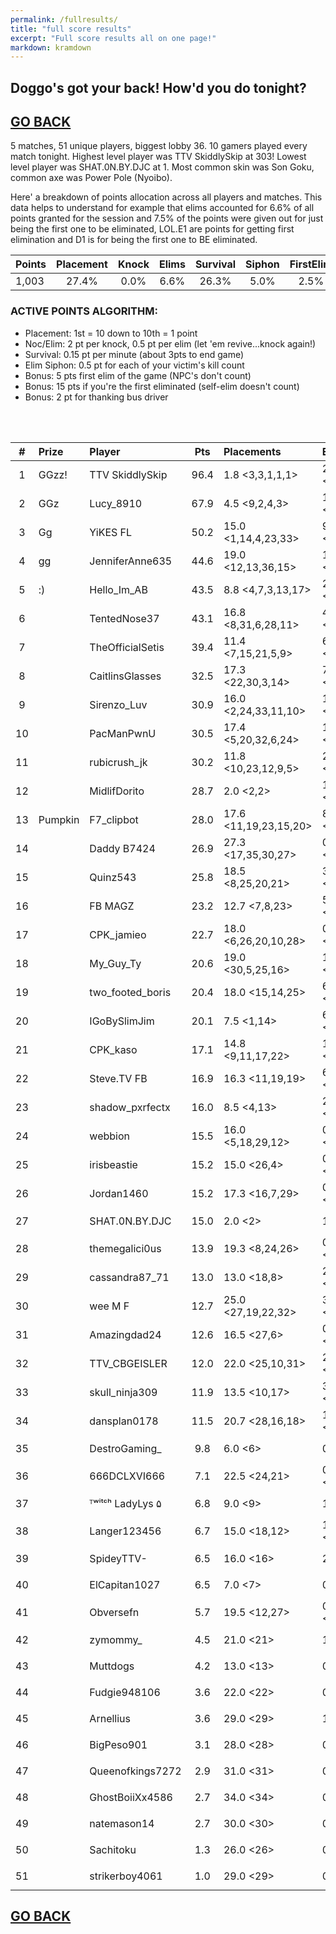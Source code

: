 ```yaml
---
permalink: /fullresults/
title: "full score results"
excerpt: "Full score results all on one page!"
markdown: kramdown
---
```

<meta http-equiv="refresh" content="30">

## Doggo's got your back! How'd you do tonight?
## [GO BACK](https://www.kaso.gg)

5 matches, 51 unique players, biggest lobby 36. 10 gamers played every match tonight. Highest level player was TTV SkiddlySkip at 303! Lowest level player was SHAT.0N.BY.DJC at 1. Most common skin was Son Goku, common axe was Power Pole (Nyoibo).

Here' a breakdown of points allocation across all players and matches. This data helps to understand for example that elims accounted for 6.6% of all points granted for the session and 7.5% of the points were given out for just being the first one to be eliminated, LOL.E1 are points for getting first elimination and D1 is for being the first one to BE eliminated.

| Points | Placement | Knock | Elims | Survival | Siphon | FirstElim | FirstDead | ThanksBus |
| :--- | :----: | :----: | :----: | :----: | :----: | :----: | :----: | :----: |
|1,003|27.4%|0.0%|6.6%|26.3%|5.0%|2.5%|7.5%|24.7%|

### ACTIVE POINTS ALGORITHM:
- Placement: 1st = 10 down to 10th = 1 point
- Noc/Elim: 2 pt per knock, 0.5 pt per elim (let 'em revive...knock again!)
- Survival: 0.15 pt per minute (about 3pts to end game)
- Elim Siphon: 0.5 pt for each of your victim's kill count
- Bonus: 5 pts first elim of the game (NPC's don't count)
- Bonus: 15 pts if you're the first eliminated (self-elim doesn't count)
- Bonus: 2 pt for thanking bus driver
<br>
<br>

| # | Prize | Player | Pts | Placements | Eliminations | E1 | D1 | TR | Lvl | Skin | Axe |
| :----: | :--- | :--- | :----: | :--- | :--- | :----: | :----: | :----: | :----: | :----: | :----: |
|1|GGzz!|TTV SkiddlySkip|96.4|1.8 <3,3,1,1,1>|27 (5.4) <4,4,5,8,6>|0|0|80%|303|![](https://media.fortniteapi.io/images/a0cf0eb956aa5483a9ae4394d1157ff3/transparent.png){:height="35px"}|![](https://media.fortniteapi.io/images/6e445da8c2b47cf6cf54d554d126ef12/transparent.png){:height="35px"}|
|2|GGz|Lucy_8910|67.9|4.5 <9,2,4,3>|16 (4.0) <4,3,6,3>|1|0|100%|150|![](https://media.fortniteapi.io/images/52f1f7d24620835f96dfe15fc8f5b1da/transparent.png){:height="35px"}|![](https://media.fortniteapi.io/images/128928a-3e4385b-50c4b4a-4240a82/transparent.png){:height="35px"}|
|3|Gg|YiKES FL|50.2|15.0 <1,14,4,23,33>|9 (1.8) <3,1,4,1,0>|0|1|40%|210|![](https://media.fortniteapi.io/images/8a7d59675dd875bb4c618395bdebd7e1/transparent.png){:height="35px"}|![](https://media.fortniteapi.io/images/398bcab523d22e365ca26fb1bb2d8e66/transparent.png){:height="35px"}|
|4|gg|JenniferAnne635|44.6|19.0 <12,13,36,15>|1 (0.3) <0,1,0,0>|0|2|100%|83|![](https://media.fortniteapi.io/images/c0b107b18754af4906abf2ca3a3c6661/transparent.png){:height="35px"}|![](https://media.fortniteapi.io/images/eae173d-282ab94-ffce067-5d60def/transparent.png){:height="35px"}|
|5|:)|Hello_Im_AB|43.5|8.8 <4,7,3,13,17>|2 (0.4) <1,0,1,0,0>|0|0|80%|170|![](https://media.fortniteapi.io/images/9c76ad26bd4885ca927e5cbd8f803237/transparent.png){:height="35px"}|![](https://media.fortniteapi.io/images/95adc91a4b22ee71c16f5e854b71acec/transparent.png){:height="35px"}|
|6||TentedNose37|43.1|16.8 <8,31,6,28,11>|4 (0.8) <1,0,2,0,1>|0|1|100%|109|![](https://media.fortniteapi.io/images/c56528f2fecd2ae1594af7a637e6e43c/transparent.png){:height="35px"}|![](https://media.fortniteapi.io/images/54659001b6c523cc90c07e288e8afced/transparent.png){:height="35px"}|
|7||TheOfficialSetis|39.4|11.4 <7,15,21,5,9>|6 (1.2) <1,1,0,0,4>|0|0|100%|185|![](https://media.fortniteapi.io/images/c765c24d97490acabfe948bbac2318bf/transparent.png){:height="35px"}|![](https://media.fortniteapi.io/images/335dd8d569d71a5680887c39f8663130/transparent.png){:height="35px"}|
|8||CaitlinsGlasses|32.5|17.3 <22,30,3,14>|7 (1.8) <2,1,2,2>|1|0|100%|218|![](https://media.fortniteapi.io/images/29973af14bd85f0b3d2a7f61a091c3b2/transparent.png){:height="35px"}|![](https://media.fortniteapi.io/images/8fdcb662208513beca0c8733c7ab79cf/transparent.png){:height="35px"}|
|9||Sirenzo_Luv|30.9|16.0 <2,24,33,11,10>|1 (0.2) <0,0,0,1,0>|0|0|100%|145|![](https://media.fortniteapi.io/images/a9aef5458ece26f3e5ff0f1ebee276e9/transparent.png){:height="35px"}|![](https://media.fortniteapi.io/images/caeddd33e8c7a566aec4cc369d84f7c8/transparent.png){:height="35px"}|
|10||PacManPwnU|30.5|17.4 <5,20,32,6,24>|1 (0.2) <0,0,0,1,0>|0|0|100%|98|![](https://media.fortniteapi.io/images/6ee43a20a84f5fffebfe008e176575a1/transparent.png){:height="35px"}|![](https://media.fortniteapi.io/images/b9ef8159c41c70190910adb40ced2ced/transparent.png){:height="35px"}|
|11||rubicrush_jk|30.2|11.8 <10,23,12,9,5>|2 (0.4) <0,0,1,0,1>|0|0|100%|94|![](https://media.fortniteapi.io/images/072402071dcaac29ee547d1c40ac24b5/transparent.png){:height="35px"}|![](https://media.fortniteapi.io/images/a4166a6498e089366e78637f9aff0367/transparent.png){:height="35px"}|
|12||MidlifDorito|28.7|2.0 <2,2>|1 (0.5) <0,1>|0|0|100%|136|![](https://media.fortniteapi.io/images/117f54c-2985b28-ee59013-a625629/transparent.png){:height="35px"}|![](https://media.fortniteapi.io/images/7500ad3-1ad26f5-c425093-84deca6/transparent.png){:height="35px"}|
|13|Pumpkin|F7_clipbot|28.0|17.6 <11,19,23,15,20>|8 (1.6) <1,2,2,1,2>|1|0|100%|249|![](https://media.fortniteapi.io/images/5d6b82ff761b71350a84f2ed1fe9275f/transparent.png){:height="35px"}|![](https://media.fortniteapi.io/images/3eda364936b106774751de0e64c8cbde/transparent.png){:height="35px"}|
|14||Daddy B7424|26.9|27.3 <17,35,30,27>|0 (0.0) <0,0,0,0>|0|1|100%|83|![](https://media.fortniteapi.io/images/619f4a48e58a3468637f3954629430d0/transparent.png){:height="35px"}|![](https://media.fortniteapi.io/images/11fb2f899525462b4405135ee5e8f35a/transparent.png){:height="35px"}|
|15||Quinz543|25.8|18.5 <8,25,20,21>|3 (0.8) <1,0,1,1>|1|0|100%|206|![](https://media.fortniteapi.io/images/eed1dc1709f78c998adf0df066086eed/transparent.png){:height="35px"}|![](https://media.fortniteapi.io/images/29bb311ca8def3abb5e485a31c68a32d/transparent.png){:height="35px"}|
|16||FB MAGZ|23.2|12.7 <7,8,23>|5 (1.7) <1,2,2>|0|0|100%|153|![](https://media.fortniteapi.io/images/e82286f7c100af0a3c753715106f0b61/transparent.png){:height="35px"}|![](https://media.fortniteapi.io/images/7e4d9d90ef6974521b3e210b19f1ade1/transparent.png){:height="35px"}|
|17||CPK_jamieo|22.7|18.0 <6,26,20,10,28>|0 (0.0) <0,0,0,0,0>|0|0|80%|181|![](https://media.fortniteapi.io/images/413713e-126d9c6-95f47d8-54b647d/transparent.png){:height="35px"}|![](https://media.fortniteapi.io/images/895655a-7f0c2ad-e3a4aa8-983ef5e/transparent.png){:height="35px"}|
|18||My_Guy_Ty|20.6|19.0 <30,5,25,16>|1 (0.3) <0,1,0,0>|0|0|75%|129|![](https://media.fortniteapi.io/images/142913526bf1b32ba9433bf5de83e010/transparent.png){:height="35px"}|![](https://media.fortniteapi.io/images/f421389-fe2a512-f780fc9-2e78757/transparent.png){:height="35px"}|
|19||two_footed_boris|20.4|18.0 <15,14,25>|6 (2.0) <2,1,3>|1|0|100%|188|![](https://media.fortniteapi.io/images/17489d8dc4858bfe76f96537f85110ec/transparent.png){:height="35px"}|![](https://media.fortniteapi.io/images/29bb311ca8def3abb5e485a31c68a32d/transparent.png){:height="35px"}|
|20||IGoBySlimJim|20.1|7.5 <1,14>|6 (3.0) <4,2>|0|0|100%|71|![](https://media.fortniteapi.io/images/563d1ba1d0a8f2b9cf438c3c06c985d4/transparent.png){:height="35px"}|![](https://media.fortniteapi.io/images/3e5a1599e8620abd44155917aa2f5b2c/transparent.png){:height="35px"}|
|21||CPK_kaso|17.1|14.8 <9,11,17,22>|1 (0.3) <0,0,1,0>|0|0|75%|153|![](https://media.fortniteapi.io/images/f320a80614e848de2b2f97edb63786dd/transparent.png){:height="35px"}|![](https://media.fortniteapi.io/images/eb390e0a1e7ff085ff8c1e7a5a3afa53/transparent.png){:height="35px"}|
|22||Steve.TV FB|16.9|16.3 <11,19,19>|6 (2.0) <3,2,1>|0|0|100%|121|![](https://media.fortniteapi.io/images/5d6b82ff761b71350a84f2ed1fe9275f/transparent.png){:height="35px"}|![](https://media.fortniteapi.io/images/6611610a7c2c07da2930b683dde37eef/transparent.png){:height="35px"}|
|23||shadow_pxrfectx|16.0|8.5 <4,13>|2 (1.0) <1,1>|0|0|50%|178|![](https://media.fortniteapi.io/images/4f9e56811743e3fca36542b1f76268cc/transparent.png){:height="35px"}|![](https://media.fortniteapi.io/images/6fd6c8c77fe3da8f776952dd8171570b/transparent.png){:height="35px"}|
|24||webbion|15.5|16.0 <5,18,29,12>|0 (0.0) <0,0,0,0>|0|0|25%|141|![](https://media.fortniteapi.io/images/3342d8f2545e8a2fccfa64b389169d92/transparent.png){:height="35px"}|![](https://media.fortniteapi.io/images/9bfd9bacc26801f4fd617575e69ecbb9/transparent.png){:height="35px"}|
|25||irisbeastie|15.2|15.0 <26,4>|0 (0.0) <0,0>|0|0|100%|131|![](https://media.fortniteapi.io/images/0ea493661faa0b11a8e580481a58cf79/transparent.png){:height="35px"}|![](https://media.fortniteapi.io/images/54659001b6c523cc90c07e288e8afced/transparent.png){:height="35px"}|
|26||Jordan1460|15.2|17.3 <16,7,29>|0 (0.0) <0,0,0>|0|0|100%|220|![](https://media.fortniteapi.io/images/6ee43a20a84f5fffebfe008e176575a1/transparent.png){:height="35px"}|![](https://media.fortniteapi.io/images/2149460bed6da81cbc9a5c8ba2a0e4ff/transparent.png){:height="35px"}|
|27||SHAT.0N.BY.DJC|15.0|2.0 <2>|1 (1.0) <1>|0|0|100%|1|![](https://media.fortniteapi.io/images/36e2f0162b9585f3e1bf300b37990613/transparent.png){:height="35px"}|![](https://media.fortniteapi.io/images/0692194-9c5b386-445cf82-2cb484d/transparent.png){:height="35px"}|
|28||themegalici0us|13.9|19.3 <8,24,26>|0 (0.0) <0,0,0>|0|0|100%|95|![](https://media.fortniteapi.io/images/42f90dc95a07f89198fda80ed490431a/transparent.png){:height="35px"}|![](https://media.fortniteapi.io/images/4b6e37a8de2ac6d5a40e7f48dc810bdd/transparent.png){:height="35px"}|
|29||cassandra87_71|13.0|13.0 <18,8>|2 (1.0) <1,1>|0|0|100%|154|![](https://media.fortniteapi.io/images/eed1dc1709f78c998adf0df066086eed/transparent.png){:height="35px"}|![](https://media.fortniteapi.io/images/29bb311ca8def3abb5e485a31c68a32d/transparent.png){:height="35px"}|
|30||wee M F|12.7|25.0 <27,19,22,32>|3 (0.8) <1,1,1,0>|0|0|75%|88|![](https://media.fortniteapi.io/images/5c18b43c1fe1f3da387508f824dd7356/transparent.png){:height="35px"}|![](https://media.fortniteapi.io/images/285f79e41b48fdacb3d3fb867972558a/transparent.png){:height="35px"}|
|31||Amazingdad24|12.6|16.5 <27,6>|0 (0.0) <0,0>|0|0|100%|86|![](https://media.fortniteapi.io/images/99b226a123eeec170f244331e6f948d5/transparent.png){:height="35px"}|![](https://media.fortniteapi.io/images/9bfd9bacc26801f4fd617575e69ecbb9/transparent.png){:height="35px"}|
|32||TTV_CBGEISLER|12.0|22.0 <25,10,31>|2 (0.7) <0,2,0>|0|0|100%|144|![](https://media.fortniteapi.io/images/50880d15eb86d414d6752e5c1664c4a3/transparent.png){:height="35px"}|![](https://media.fortniteapi.io/images/ff16fb155ba056485232573b6b259801/transparent.png){:height="35px"}|
|33||skull_ninja309|11.9|13.5 <10,17>|3 (1.5) <2,1>|0|0|100%|169|![](https://media.fortniteapi.io/images/50880d15eb86d414d6752e5c1664c4a3/transparent.png){:height="35px"}|![](https://media.fortniteapi.io/images/11fb2f899525462b4405135ee5e8f35a/transparent.png){:height="35px"}|
|34||dansplan0178|11.5|20.7 <28,16,18>|1 (0.3) <0,0,1>|0|0|100%|142|![](https://media.fortniteapi.io/images/2b10bbeecf31d1ae8d83a5e0c07adef0/transparent.png){:height="35px"}|![](https://media.fortniteapi.io/images/9bac3f4b17980c2446af9dba7ba2caf4/transparent.png){:height="35px"}|
|35||DestroGaming_|9.8|6.0 <6>|0 (0.0) <0>|0|0|100%|176|![](https://media.fortniteapi.io/images/ddb5dcf96f6154a21e90c80d0661d7a4/transparent.png){:height="35px"}|![](https://media.fortniteapi.io/images/54659001b6c523cc90c07e288e8afced/transparent.png){:height="35px"}|
|36||666DCLXVI666|7.1|22.5 <24,21>|0 (0.0) <0,0>|0|0|100%|133|![](https://media.fortniteapi.io/images/4bd08e586b3b07c73d4832cd790f2243/transparent.png){:height="35px"}|![](https://media.fortniteapi.io/images/6170dfe284fe6689f89475fcb5a385b9/transparent.png){:height="35px"}|
|37||ᵀʷⁱᵗᶜʰ LadyLys ۵|6.8|9.0 <9>|1 (1.0) <1>|0|0|100%|221|![](https://media.fortniteapi.io/images/b8cdf946a491265e134c081b96c6679b/transparent.png){:height="35px"}|![](https://media.fortniteapi.io/images/060320a3f05f2484d7ec5e56a25e7866/transparent.png){:height="35px"}|
|38||Langer123456|6.7|15.0 <18,12>|1 (0.5) <1,0>|0|0|50%|172|![](https://media.fortniteapi.io/images/10e7dcef7553fb871f3711d778eb1c53/transparent.png){:height="35px"}|![](https://media.fortniteapi.io/images/0692194-9c5b386-445cf82-2cb484d/transparent.png){:height="35px"}|
|39||SpideyTTV-|6.5|16.0 <16>|2 (2.0) <2>|0|0|100%|132|![](https://media.fortniteapi.io/images/d6400d2b9f845912f10d954d324e373c/transparent.png){:height="35px"}|![](https://media.fortniteapi.io/images/3591ee17867120d32feedd8945028f36/transparent.png){:height="35px"}|
|40||ElCapitan1027|6.5|7.0 <7>|0 (0.0) <0>|0|0|0%|81|![](https://media.fortniteapi.io/images/7250b14-6382c4b-6b6660b-298cf40/transparent.png){:height="35px"}|![](https://media.fortniteapi.io/images/87324c24d74a69eabf39a8a1e59b49c6/transparent.png){:height="35px"}|
|41||Obversefn|5.7|19.5 <12,27>|0 (0.0) <0,0>|0|0|50%|173|![](https://media.fortniteapi.io/images/6ee43a20a84f5fffebfe008e176575a1/transparent.png){:height="35px"}|![](https://media.fortniteapi.io/images/0692194-9c5b386-445cf82-2cb484d/transparent.png){:height="35px"}|
|42||zymommy_|4.5|21.0 <21>|1 (1.0) <1>|0|0|100%|85|![](https://media.fortniteapi.io/images/eed1dc1709f78c998adf0df066086eed/transparent.png){:height="35px"}|![](https://media.fortniteapi.io/images/29bb311ca8def3abb5e485a31c68a32d/transparent.png){:height="35px"}|
|43||Muttdogs|4.2|13.0 <13>|0 (0.0) <0>|0|0|100%|174|![](https://media.fortniteapi.io/images/de5a3969792834fd25de931f4d435782/transparent.png){:height="35px"}|![](https://media.fortniteapi.io/images/8e1d20f72c2877926994ac47b9871830/transparent.png){:height="35px"}|
|44||Fudgie948106|3.6|22.0 <22>|0 (0.0) <0>|0|0|100%|91|![](https://media.fortniteapi.io/images/b5acca5f9e0460f0120be44db1bc8ae1/transparent.png){:height="35px"}|![](https://media.fortniteapi.io/images/dfd7a3a03fb1ee16192e8aa30544eda3/transparent.png){:height="35px"}|
|45||Arnellius|3.6|29.0 <29>|1 (1.0) <1>|0|0|100%|152|![](https://media.fortniteapi.io/images/db68e5bf05f7ddee4e5309aa66fad8ee/transparent.png){:height="35px"}|![](https://media.fortniteapi.io/images/0692194-9c5b386-445cf82-2cb484d/transparent.png){:height="35px"}|
|46||BigPeso901|3.1|28.0 <28>|0 (0.0) <0>|0|0|100%|119|![](https://media.fortniteapi.io/images/2da5bc4dc429b7784e950aa177ba9dd5/transparent.png){:height="35px"}|![](https://media.fortniteapi.io/images/65e15ffba968b03d600a5411704876e4/transparent.png){:height="35px"}|
|47||Queenofkings7272|2.9|31.0 <31>|0 (0.0) <0>|0|0|100%|11|![](https://media.fortniteapi.io/images/e4a765e43c88ebb1be3093017ead3cc8/transparent.png){:height="35px"}|![](https://media.fortniteapi.io/images/ec32e95-f5e82af-93e78e7-d72ff97/transparent.png){:height="35px"}|
|48||GhostBoiiXx4586|2.7|34.0 <34>|0 (0.0) <0>|0|0|100%|134|![](https://media.fortniteapi.io/images/d5150ad-b8b9bd7-06bfc3f-af952df/transparent.png){:height="35px"}|![](https://media.fortniteapi.io/images/1b327d24ee951c7b5764837fa148ad78/transparent.png){:height="35px"}|
|49||natemason14|2.7|30.0 <30>|0 (0.0) <0>|0|0|100%|152|![](https://media.fortniteapi.io/images/dbc1044634058c24c5790dc83cf4b043/transparent.png){:height="35px"}|![](https://media.fortniteapi.io/images/a02b9082525370e9088801261a77c3e1/transparent.png){:height="35px"}|
|50||Sachitoku|1.3|26.0 <26>|0 (0.0) <0>|0|0|0%|128|![](https://media.fortniteapi.io/images/c67c77e-0cc3dc6-380b61c-ca96bb5/transparent.png){:height="35px"}|![](https://media.fortniteapi.io/images/9f9742a8c232fcab89a5942bc6e48fc1/transparent.png){:height="35px"}|
|51||strikerboy4061|1.0|29.0 <29>|0 (0.0) <0>|0|0|0%|173|![](https://media.fortniteapi.io/images/c517e835900841545691004261a60eee/transparent.png){:height="35px"}|![](https://media.fortniteapi.io/images/87324c24d74a69eabf39a8a1e59b49c6/transparent.png){:height="35px"}|

## [GO BACK](https://www.kaso.gg)

